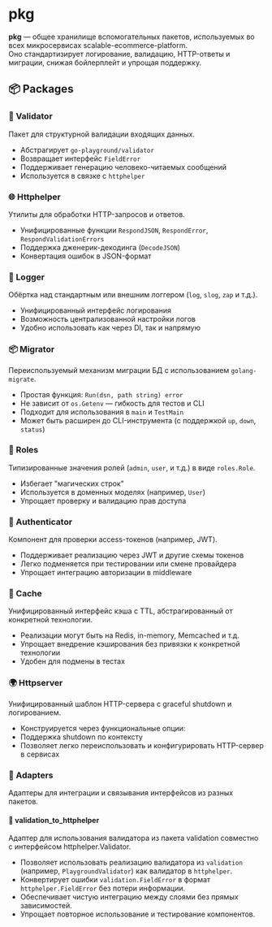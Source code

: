 # pkg

**pkg** — общее хранилище вспомогательных пакетов, используемых во всех микросервисах scalable-ecommerce-platform.  
Оно стандартизирует логирование, валидацию, HTTP-ответы и миграции, снижая бойлерплейт и упрощая поддержку.

## 📦 Packages

### 📝 Validator

Пакет для структурной валидации входящих данных.

- Абстрагирует `go-playground/validator`
- Возвращает интерфейс `FieldError`
- Поддерживает генерацию человеко-читаемых сообщений
- Используется в связке с `httphelper`

### 🌐 Httphelper

Утилиты для обработки HTTP-запросов и ответов.

- Унифицированные функции `RespondJSON`, `RespondError`, `RespondValidationErrors`
- Поддержка дженерик-декодинга (`DecodeJSON`)
- Конвертация ошибок в JSON-формат

### 📃 Logger

Обёртка над стандартным или внешним логгером (`log`, `slog`, `zap` и т.д.).

- Унифицированный интерфейс логирования
- Возможность централизованной настройки логов
- Удобно использовать как через DI, так и напрямую

### 📦 Migrator

Переиспользуемый механизм миграции БД с использованием `golang-migrate`.

- Простая функция: `Run(dsn, path string) error`
- Не зависит от `os.Getenv` — гибкость для тестов и CLI
- Подходит для использования в `main` и `TestMain`
- Может быть расширен до CLI-инструмента (с поддержкой `up`, `down`, `status`)

### 🧱 Roles

Типизированные значения ролей (`admin`, `user`, и т.д.) в виде `roles.Role`.

- Избегает "магических строк"
- Используется в доменных моделях (например, `User`)
- Упрощает проверку и валидацию прав доступа

### 🔐 Authenticator

Компонент для проверки access-токенов (например, JWT).

- Поддерживает реализацию через JWT и другие схемы токенов
- Легко подменяется при тестировании или смене провайдера
- Упрощает интеграцию авторизации в middleware

### 🧠 Cache

Унифицированный интерфейс кэша с TTL, абстрагированный от конкретной технологии.

- Реализации могут быть на Redis, in-memory, Memcached и т.д.
- Упрощает внедрение кэширования без привязки к конкретной технологии
- Удобен для подмены в тестах

### 🌍 Httpserver

Унифицированный шаблон HTTP-сервера с graceful shutdown и логированием.

- Конструируется через функциональные опции:
- Поддержка shutdown по контексту
- Позволяет легко переиспользовать и конфигурировать HTTP-сервер в сервисах

### 🔗 Adapters

Адаптеры для интеграции и связывания интерфейсов из разных пакетов.

#### 🧩 validation_to_httphelper

Адаптер для использования валидатора из пакета validation совместно с интерфейсом httphelper.Validator.

- Позволяет использовать реализацию валидатора из `validation` (например, `PlaygroundValidator`) как валидатор в `httphelper`.
- Конвертирует ошибки `validation.FieldError` в формат `httphelper.FieldError` без потери информации.
- Обеспечивает чистую интеграцию между слоями без прямых зависимостей.
- Упрощает повторное использование и тестирование компонентов.

